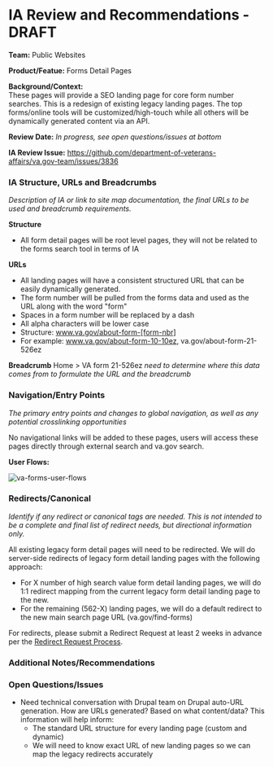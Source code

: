 # IA Review and Recommendations - DRAFT

**Team:** Public Websites

**Product/Featue:** Forms Detail Pages

**Background/Context:**
<br>These pages will provide a SEO landing page for core form number searches.  This is a redesign of existing legacy landing pages. The top forms/online tools will be customized/high-touch while all others will be dynamically generated content via an API. 

**Review Date:**  *In progress, see open questions/issues at bottom*

**IA Review Issue:** https://github.com/department-of-veterans-affairs/va.gov-team/issues/3836


### IA Structure, URLs and Breadcrumbs <br>
*Description of IA or link to site map documentation, the final URLs to be used and breadcrumb requirements.*

**Structure**
- All form detail pages will be root level pages, they will not be related to the forms search tool in terms of IA


**URLs**
- All landing pages will have a consistent structured URL that can be easily dynamically generated. 
- The form number will be pulled from the forms data and used as the URL along with the word "form" 
- Spaces in a form number will be replaced by a dash
- All alpha characters will be lower case
- Structure: www.va.gov/about-form-[form-nbr]
- For example: www.va.gov/about-form-10-10ez,  va.gov/about-form-21-526ez

**Breadcrumb** 
Home > VA form 21-526ez 
*need to determine where this data comes from to formulate the URL and the breadcrumb*


### Navigation/Entry Points <br>
*The primary entry points and changes to global navigation, as well as any potential crosslinking opportunities*

No navigational links will be added to these pages, users will access these pages directly through external search and va.gov search.

**User Flows:**  

![va-forms-user-flows](https://user-images.githubusercontent.com/20994159/73305106-155ab500-41df-11ea-9edc-88d63c940399.png)

### Redirects/Canonical <br>
*Identify if any redirect or canonical tags are needed.  This is not intended to be a complete and final list of redirect needs, but directional information only.*  

All existing legacy form detail pages will need to be redirected. 
We will do server-side redirects of legacy form detail landing pages with the following approach:
- For X number of high search value form detail landing pages, we will do 1:1 redirect mapping from the current legacy form detail landing page to the new.
- For the remaining (562-X) landing pages, we will do a default redirect to the new main search page URL (va.gov/find-forms)
  
 
For redirects, please submit a Redirect Request at least 2 weeks in advance per the [Redirect Request Process](https://github.com/department-of-veterans-affairs/va.gov-team/blob/master/platform/information-architecture/request-redirect.md).


### Additional Notes/Recommendations


### Open Questions/Issues

- Need technical conversation with Drupal team on Drupal auto-URL generation.  How are URLs generated?  Based on what content/data? This information will help inform:
  - The standard URL structure for every landing page (custom and dynamic)
  - We will need to know exact URL of new landing pages so we can map the legacy redirects accurately

